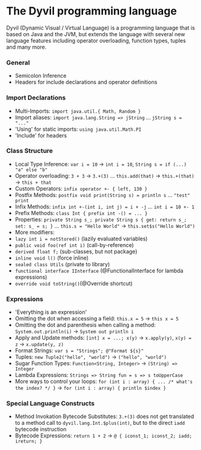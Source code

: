 The Dyvil programming language
==============================

Dyvil (Dynamic Visual / Virtual Language) is a programming language that is based on Java and the JVM, but extends the language with several new language features including operator overloading, function types, tuples and many more.

### General

- Semicolon Inference
- Headers for include declarations and operator definitions

### Import Declarations

- Multi-Imports: `import java.util.{ Math, Random }`
- Import aliases: `import java.lang.String => jString` ... `jString s = "..."`
- 'Using' for static imports: `using java.util.Math.PI`
- 'Include' for headers

### Class Structure

- Local Type Inference: `var i = 10` -> `int i = 10`, `String s = if (...) "a" else "b"`
- Operator overloading: `3 + 3` -> `3.+(3)` ... `this.add(that)` -> `this.+(that)` -> `this + that`
- Custom Operators: `infix operator +- { left, 130 }`
- Postfix Methods: `postfix void print(String s) = println s` ... `"test" print`
- Infix Methods: `infix int +-(int i, int j) = i + -j` ... `int i = 10 +- 1`
- Prefix Methods: `class Int { prefix int -() = ... }`
- Properties: `private String s_; private String s { get: return s_; set: s_ = s; }` ... `this.s = "Hello World"` -> `this.set$s("Hello World")`
- More modifiers:
 - `lazy int i = notStored()` (lazily evaluated variables)
 - `public void foo(ref int i)` (call-by-reference)
 - `derived float f;` (sub-classes, but not package)
 - `inline void l()` (force inline)
 - `sealed class Utils` (private to library)
 - `functional interface IInterface` (@FunctionalInterface for lambda expressions)
 - `override void toString()`(@Override shortcut)

### Expressions

- 'Everything is an expression'
- Omitting the dot when accessing a field: `this.x = 5` -> `this x = 5`
- Omitting the dot and parenthesis when calling a method: `System.out.println(i)` -> `System out println i`
- Apply and Update methods: `[int] x = ...; x(y)` -> `x.apply(y)`, `x(y) = z` -> `x.update(y, z)`
- Format Strings: `var s = "Strings"; @"Format ${s}"`
- Tuples: `new Tuple2("hello", "world")` -> `("hello", "world")`
- Sugar Function Types: `Function<String, Integer>` -> `(String) => Integer`
- Lambda Expressions: `Strings => String fun = s => s toUpperCase`
- More ways to control your loops: `for (int i : array) { ... /* what's the index? */ }` -> `for (int i : array) { println $index }`

### Special Language Constructs

- Method Invokation Bytecode Substitutes: `3.+(3)` does not get translated to a method call to `dyvil.lang.Int.$plus(int)`, but to the direct `iadd` bytecode instruction
- Bytecode Expressions: `return 1 + 2` -> `@ { iconst_1; iconst_2; iadd; ireturn; }`
